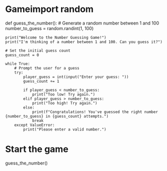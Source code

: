 # Gameimport random

def guess_the_number():
    # Generate a random number between 1 and 100
    number_to_guess = random.randint(1, 100)
    
    print("Welcome to the Number Guessing Game!")
    print("I'm thinking of a number between 1 and 100. Can you guess it?")
    
    # Set the initial guess count
    guess_count = 0
    
    while True:
        # Prompt the user for a guess
        try:
            player_guess = int(input("Enter your guess: "))
            guess_count += 1
            
            if player_guess < number_to_guess:
                print("Too low! Try again.")
            elif player_guess > number_to_guess:
                print("Too high! Try again.")
            else:
                print(f"Congratulations! You've guessed the right number {number_to_guess} in {guess_count} attempts.")
                break
        except ValueError:
            print("Please enter a valid number.")
        
# Start the game
guess_the_number()
